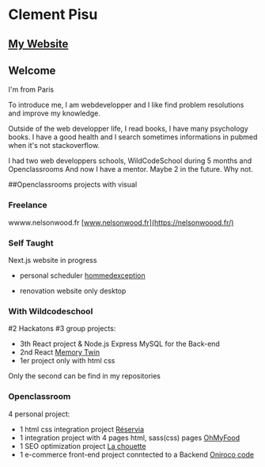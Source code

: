 # Clement Pisu

## [My Website](https://clement-pisu.vercel.app/portfolio)


## Welcome

I'm from Paris

To introduce me, I am webdevelopper and I like find problem resolutions and improve my knowledge.  

Outside of the web developper life, I read books, I have many psychology books. 
I have a good health and I search sometimes informations in pubmed when it's not stackoverflow. 

I had two web developpers schools, WildCodeSchool during 5 months and Openclassrooms
And now I have a mentor. Maybe 2 in the future. Why not.


##Openclassrooms projects with visual

### Freelance 

wwww.nelsonwood.fr [www.nelsonwood.fr](https://nelsonwoood.fr/) 

### Self Taught

Next.js website in progress

- personal scheduler [hommedexception](https://homme-dexception.vercel.app/Clement)

- renovation website only desktop

### With Wildcodeschool

#2 Hackatons
#3 group projects: 
  - 3th React project & Node.js Express MySQL for the  Back-end
  - 2nd React  [Memory Twin](https://memory-twins.vercel.app/)
  - 1er project only with html css 
  
Only the second can be find in my repositories


### Openclassroom
4 personal project:
  - 1 html css integration project [Réservia](https://vehementz.github.io/ClementPisu_2_31032021/)
  - 1 integration project with 4 pages html, sass(css) pages [OhMyFood](https://vehementz.github.io/PisuClement_3_23052021/)
  - 1 SEO optimization project  [La chouette](https://vehementz.github.io/P4_Pisu_Clement/home.html/)
  - 1 e-commerce front-end project conntected to a Backend  [Oniroco code](https://github.com/Vehementz/P5_Pisu_Clement/)
